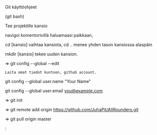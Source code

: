 Git käyttöohjeet

(git bash)

Tee projektille kansio

navigoi komentorivillä haluamaasi paikkaan,

cd [kansio] vaihtaa kansiota, cd .. menee yhden tason kansiossa alaspäin

mkdir [kansio] tekee uuden kansion.

=> git config --global --edit

	Laita omat tiedot kuntoon, github account.

git config --global user.name "Your Name"

git config --global user.email you@example.com

=> git init

=> git remote add origin https://github.com/JuhaPit/AllRounders.git

=> git pull origin master

:


